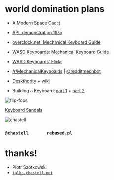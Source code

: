 # world domination plans

* [A Modern Space Cadet](http://stevelosh.com/blog/2012/10/a-modern-space-cadet/)
<!-- .element: class="fragment" -->

* [APL demonstration 1975](http://www.youtube.com/watch?v=_DTpQ4Kk2wA)
<!-- .element: class="fragment" -->

* [overclock.net: Mechanical Keyboard Guide](http://www.overclock.net/t/491752/mechanical-keyboard-guide)
<!-- .element: class="fragment" -->

* [WASD Keyboards: Mechanical Keyboard Guide](http://www.wasdkeyboards.com/mechanical-keyboard-guide)
<!-- .element: class="fragment" -->

* [WASD Keyboards’ Flickr](http://flickr.com/photos/wasdkeyboards/)
<!-- .element: class="fragment" -->

* [/r/MechanicalKeyboards](http://reddit.com/r/MechanicalKeyboards) | [@redditmechbot](https://twitter.com/redditmechbot)
<!-- .element: class="fragment" -->

* [Deskthority](https://deskthority.net/) + [wiki](https://deskthority.net/wiki/Main_Page)
<!-- .element: class="fragment" -->

* Building a Keyboard: [part 1](http://blog.fsck.com/2012/12/building-a-keyboard-part-1.html) + [part 2](http://blog.fsck.com/2012/12/building-a-keyboard-part-2.html)
<!-- .element: class="fragment" -->


![flip-fops](img/flipflops.jpg)
<!-- .element: style="width: 70%;" -->

[Keyboard Sandals](http://www.thisiswhyimbroke.com/keyboard-sandals)


![chastell](img/chastell_rebased.png)
<!-- .element: class="avatar" -->

### <code>[@chastell](http://chastell.net)</code> &nbsp; &nbsp; &nbsp; &nbsp; &nbsp; &nbsp; &nbsp; <code>[rebased.pl](http://rebased.pl)</code>

# thanks!

* Piotr Szotkowski
* <code>[talks.chastell.net](http://talks.chastell.net)</code>
